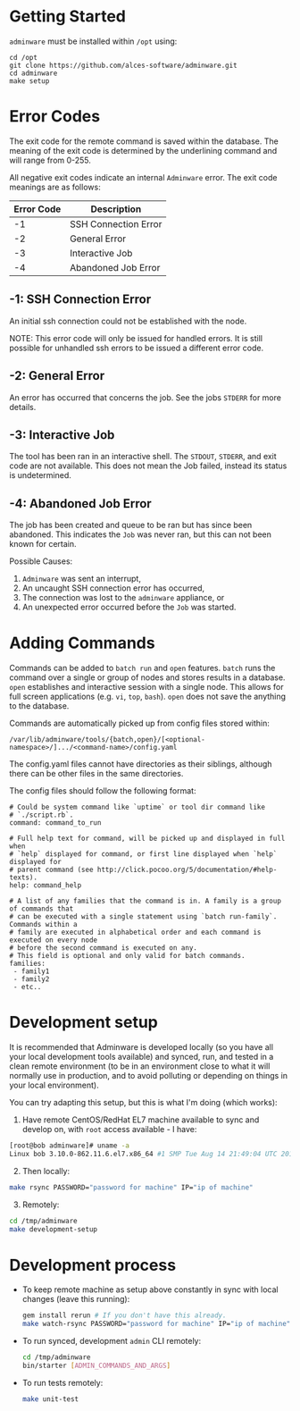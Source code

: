 
# Getting Started
`adminware` must be installed within `/opt` using:
```
cd /opt
git clone https://github.com/alces-software/adminware.git
cd adminware
make setup
```

# Error Codes

The exit code for the remote command is saved within the database. The meaning
of the exit code is determined by the underlining command and will range from
0-255.

All negative exit codes indicate an internal `Adminware` error. The exit code
meanings are as follows:

| Error Code | Description             |
| ---------- | ----------------------- |
| -1         | SSH Connection Error    |
| -2         | General Error           |
| -3         | Interactive Job         |
| -4         | Abandoned Job Error     |

## -1: SSH Connection Error
An initial ssh connection could not be established with the node.

NOTE: This error code will only be issued for handled errors. It is still
possible for unhandled ssh errors to be issued a different error code.

## -2: General Error
An error has occurred that concerns the job. See the jobs `STDERR` for more
details.

## -3: Interactive Job
The tool has been ran in an interactive shell. The `STDOUT`, `STDERR`, and
exit code are not available. This does not mean the Job failed, instead its
status is undetermined.

## -4: Abandoned Job Error
The job has been created and queue to be ran but has since been abandoned.
This indicates the `Job` was never ran, but this can not been known for
certain.

Possible Causes:
1. `Adminware` was sent an interrupt,
2. An uncaught SSH connection error has occurred,
3. The connection was lost to the `adminware` appliance, or
4. An unexpected error occurred before the `Job` was started.

# Adding Commands
Commands can be added to `batch run` and `open` features. `batch` runs the 
command over a single or group of nodes and stores results in a database.
`open` establishes and interactive session with a single node.  This allows
for full screen applications (e.g. `vi`, `top`, `bash`). `open` does not
save the anything to the database.

Commands are automatically picked up from config files stored within:

`/var/lib/adminware/tools/{batch,open}/[<optional-namespace>/].../<command-name>/config.yaml`

The config.yaml files cannot have directories as their siblings, although
there can be other files in the same directories.

The config files should follow the following format:
```
# Could be system command like `uptime` or tool dir command like
# `./script.rb`.
command: command_to_run

# Full help text for command, will be picked up and displayed in full when
# `help` displayed for command, or first line displayed when `help` displayed for
# parent command (see http://click.pocoo.org/5/documentation/#help-texts).
help: command_help

# A list of any families that the command is in. A family is a group of commands that
# can be executed with a single statement using `batch run-family`. Commands within a
# family are executed in alphabetical order and each command is executed on every node
# before the second command is executed on any.
# This field is optional and only valid for batch commands.
families:
 - family1
 - family2
 - etc..
```

# Development setup

It is recommended that Adminware is developed locally (so you have all your
local development tools available) and synced, run, and tested in a clean
remote environment (to be in an environment close to what it will normally use
in production, and to avoid polluting or depending on things in your local
environment).

You can try adapting this setup, but this is what I'm doing (which works):

1. Have remote CentOS/RedHat EL7 machine available to sync and develop on, with
   `root` access available - I have:
  ```bash
  [root@bob adminware]# uname -a
  Linux bob 3.10.0-862.11.6.el7.x86_64 #1 SMP Tue Aug 14 21:49:04 UTC 2018 x86_64 x86_64 x86_64 GNU/Linux
  ```

2. Then locally:
  ```bash
  make rsync PASSWORD="password for machine" IP="ip of machine"
  ```

3. Remotely:
  ```bash
  cd /tmp/adminware
  make development-setup
  ```

# Development process

- To keep remote machine as setup above constantly in sync with local changes
  (leave this running):
  ```bash
  gem install rerun # If you don't have this already.
  make watch-rsync PASSWORD="password for machine" IP="ip of machine"
  ```

- To run synced, development `admin` CLI remotely:
  ```bash
  cd /tmp/adminware
  bin/starter [ADMIN_COMMANDS_AND_ARGS]
  ```

- To run tests remotely:
  ```bash
  make unit-test
  ```
